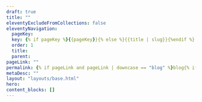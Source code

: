 ```yaml
---
draft: true
title: ""
eleventyExcludeFromCollections: false
eleventyNavigation:
  pageKey: 
  key: {% if pageKey %}{{pageKey}}{% else %}{{title | slug}}{%endif %}
  order: 1
  title:
  parent:
pageLink: ""
permalink: {% if pageLink and pageLink | downcase == "blog" %}blog{% if pagination.pageNumber > 0 %}/page/{{ pagination.pageNumber }}{%endif %}/index.html{% elsif pageLink %}"/{{ pageLink | slug }}/index.html"{% else %}"/{{ title | slug }}/index.html"{%endif %}
metaDesc: ""
layout: "layouts/base.html"
hero:
content_blocks: []
---
```

